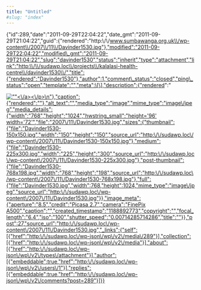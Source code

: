 ```yaml
---
title: "Untitled"
#slug: "index"
---
```


{"id":289,"date":"2011-09-29T22:04:22","date\_gmt":"2011-09-29T21:04:22","guid":{"rendered":"http:\\/\\/www.sumbawanga.org.uk\\/wp-content\\/2007\\/11\\/Davinder1530.jpg"},"modified":"2011-09-29T22:04:22","modified\_gmt":"2011-09-29T21:04:22","slug":"davinder1530","status":"inherit","type":"attachment","link":"http:\\/\\/sudawp.loc\\/projects\\/kalalasi-health-centre\\/davinder1530\\/","title":{"rendered":"Davinder1530"},"author":1,"comment\_status":"closed","ping\_status":"open","template":"","meta":\[\],"description":{"rendered":"

[![\"\"](\"http:\/\/sudawp.loc\/wp-content\/2007\/11\/Davinder1530-225x300.jpg\")<\\/a><\\/p>\\n"},"caption":{"rendered":""},"alt\_text":"","media\_type":"image","mime\_type":"image\\/jpeg","media\_details":{"width":"768","height":"1024","hwstring\_small":"height='96' width='72'","file":"2007\\/11\\/Davinder1530.jpg","sizes":{"thumbnail":{"file":"Davinder1530-150x150.jpg","width":"150","height":"150","source\_url":"http:\\/\\/sudawp.loc\\/wp-content\\/2007\\/11\\/Davinder1530-150x150.jpg"},"medium":{"file":"Davinder1530-225x300.jpg","width":"225","height":"300","source\_url":"http:\\/\\/sudawp.loc\\/wp-content\\/2007\\/11\\/Davinder1530-225x300.jpg"},"post-thumbnail":{"file":"Davinder1530-768x198.jpg","width":"768","height":"198","source\_url":"http:\\/\\/sudawp.loc\\/wp-content\\/2007\\/11\\/Davinder1530-768x198.jpg"},"full":{"file":"Davinder1530.jpg","width":768,"height":1024,"mime\_type":"image\\/jpeg","source\_url":"http:\\/\\/sudawp.loc\\/wp-content\\/2007\\/11\\/Davinder1530.jpg"}},"image\_meta":{"aperture":"8.5","credit":"Picasa 2.7","camera":"FinePix A500","caption":"","created\_timestamp":"1188892773","copyright":"","focal\_length":"6.4","iso":"100","shutter\_speed":"0.00714285714286","title":""}},"post":27,"source\_url":"http:\\/\\/sudawp.loc\\/wp-content\\/2007\\/11\\/Davinder1530.jpg","\_links":{"self":\[{"href":"http:\\/\\/sudawp.loc\\/wp-json\\/wp\\/v2\\/media\\/289"}\],"collection":\[{"href":"http:\\/\\/sudawp.loc\\/wp-json\\/wp\\/v2\\/media"}\],"about":\[{"href":"http:\\/\\/sudawp.loc\\/wp-json\\/wp\\/v2\\/types\\/attachment"}\],"author":\[{"embeddable":true,"href":"http:\\/\\/sudawp.loc\\/wp-json\\/wp\\/v2\\/users\\/1"}\],"replies":\[{"embeddable":true,"href":"http:\\/\\/sudawp.loc\\/wp-json\\/wp\\/v2\\/comments?post=289"}\]}}](http:\/\/sudawp.loc\/wp-content\/2007\/11\/Davinder1530.jpg)
